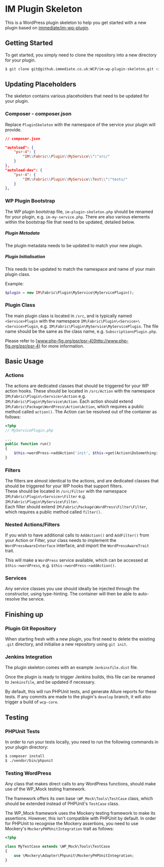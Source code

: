 # IM Plugin Skeleton
This is a WordPress plugin skeleton to help you get started with a new plugin based on [immediate/im-wp-plugin](https://github.immediate.co.uk/WCP-Packages/im-wp-plugin).

## Getting Started
To get started, you simply need to clone the repository into a new directory for your plugin.
```bash
$ git clone git@github.immediate.co.uk:WCP/im-wp-plugin-skeleton.git <im-new-plugin>
```

## Updating Placeholders
The skeleton contains various placeholders that need to be updated for your plugin.
### Composer - composer.json
Replace `PluginSkeleton` with the namespace of the service your plugin will provide.
```json
// composer.json

"autoload": {
    "psr-4": {
        "IM\\Fabric\\Plugin\\MyService\\":"src/"
    }
},
"autoload-dev": {
    "psr-4": {
        "IM\\Fabric\\Plugin\\MyService\\Test\\":"tests/"
    }
},
```

### WP Plugin Bootstrap
The WP plugin bootstrap file, `im-plugin-skeleton.php` should be renamed for your plugin, e.g. `im-my-service.php`.
There are also various elements within the bootstrap file that need to be updated, detailed below.

##### Plugin Metadata
The plugin metadata needs to be updated to match your new plugin.

##### Plugin Initialisation
This needs to be updated to match the namespace and name of your main plugin class.

Example:
```php
$plugin = new IM\Fabric\Plugin\MyService\MyServicePlugin();
```

### Plugin Class
The main plugin class is located in `/src`, and is typically named `<Service>Plugin` with the namespace `IM\Fabric\Plugin\<Service>\<Service>Plugin`, e.g. `IM\Fabric\Plugin\MyService\MyServicePlugin`.
The file name should be the same as the class name, e.g. `SubscriptionsPlugin.php`.
   
Please refer to [www.php-fig.org/psr/psr-4](http://www.php-fig.org/psr/psr-4) for more information.

## Basic Usage

### Actions
The actions are dedicated classes that should be triggered for your WP action hooks.
These should be located in `/src/Action` with the namespace `IM\Fabric\Plugin\<Service>\Action` e.g. `IM\Fabric\Plugin\MyService\Action`.
Each action should extend `IM\Fabric\Package\WordPress\Action\Action`, which requires a public method called `action()`.
The Action can be resolved out of the container as follows:
```php
<?php
// MyServicePlugin.php

...
public function run()
{
    $this->wordPress->addAction('init', $this->get(Action\DoSomething::class));
}
```

### Filters
The filters are almost identical to the actions, and are dedicated classes that should be triggered for your WP hooks that support filters.\
These should be located in `/src/Filter` with the namespace `IM\Fabric\Plugin\<Service>\Filter` e.g. `IM\Fabric\Plugin\MyService\Filter`.\
Each filter should extend `IM\Fabric\Package\WordPress\Filter\Filter`, which requires a public method called `filter()`.

### Nested Actions/Filters
If you wish to have additional calls to `AddAction()` and `AddFilter()` from your Action or Filter, your class needs to implement
the `WordPressAwareInterface` interface, and import the `WordPressAwareTrait` trait.

This will make a `WordPress` service available, which can be accessed at `$this->wordPress`, e.g. `$this->wordPress->addAction()`.

### Services
Any service classes you use should ideally be injected through the constructor, using type-hinting. The container will then be able to auto-resolve the service.

## Finishing up

### Plugin Git Repository
When starting fresh with a new plugin, you first need to delete the existing `.git` directory, and initialise a new repository using `git init`.

### Jenkins Integration
The plugin skeleton comes with an example `Jenkinsfile.dist` file.

Once the plugin is ready to trigger Jenkins builds, this file can be renamed to `Jenkinsfile`, and be updated if necessary.

By default, this will run PHPUnit tests, and generate Allure reports for these tests. If any commits are made to the plugin's `develop` branch, it will also trigger a build of `wcp-core`.

## Testing

### PHPUnit Tests
In order to run your tests locally, you need to run the following commands in your plugin directory:
```bash
$ composer install
$ ./vendor/bin/phpunit
```

### Testing WordPress
Any class that makes direct calls to any WordPress functions, should make use of the WP_Mock testing framework.

The framework offers its own base `\WP_Mock\Tools\TestCase` class, which should be extended instead of PHPUnit's `TestCase` class.

The WP_Mock framework uses the Mockery testing framework to make its assertions. However, this isn't compatible with PHPUnit by default. In order for PHPUnit to recognise the Mockery assertions, you need to use Mockery's `MockeryPHPUnitIntegration` trait as follows:

```php
<?php

class MyTestCase extends \WP_Mock\Tools\TestCase
{
    use \Mockery\Adapter\Phpunit\MockeryPHPUnitIntegration;
}
```
